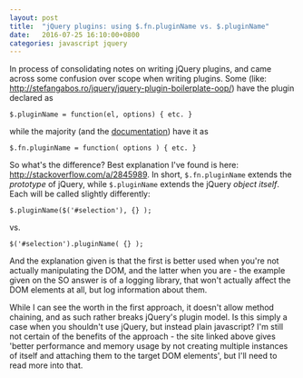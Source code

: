 ```yaml
---
layout: post
title:  "jQuery plugins: using $.fn.pluginName vs. $.pluginName"
date:   2016-07-25 16:10:00+0800
categories: javascript jquery
---
```


In process of consolidating notes on writing jQuery plugins, and came across some confusion over scope when writing plugins. Some (like: <http://stefangabos.ro/jquery/jquery-plugin-boilerplate-oop/>) have the plugin declared as 

```
$.pluginName = function(el, options) { etc. }
```

while the majority (and the [documentation](https://learn.jquery.com/plugins/)) have it as 

```
$.fn.pluginName = function( options ) { etc. }
```

So what's the difference? Best explanation I've found is here: <http://stackoverflow.com/a/2845989>. In short, `$.fn.pluginName` extends the *prototype* of jQuery, while `$.pluginName` extends the jQuery *object itself*. Each will be called slightly differently:

```
$.pluginName($('#selection'), {} );
```

vs.

```
$('#selection').pluginName( {} );
```

And the explanation given is that the first is better used when you're not actually manipulating the DOM, and the latter when you are - the example given on the SO answer is of a logging library, that won't actually affect the DOM elements at all, but log information about them. 

While I can see the worth in the first approach, it doesn't allow method chaining, and as such rather breaks jQuery's plugin model. Is this simply a case when you shouldn't use jQuery, but instead plain javascript? I'm still not certain of the benefits of the approach - the site linked above gives 'better performance and memory usage by not creating multiple instances of itself and attaching them to the target DOM elements', but I'll need to read more into that.
